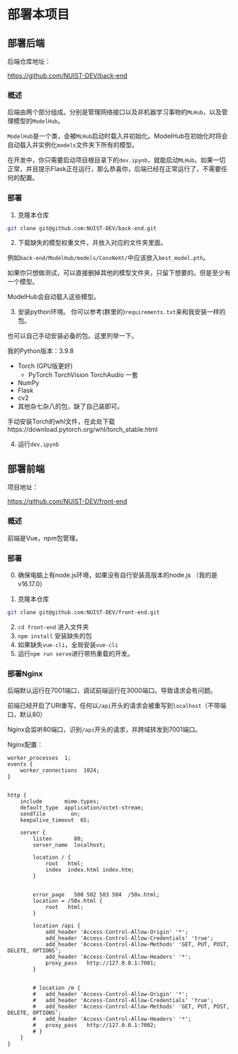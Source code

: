 # 部署本项目

## 部署后端

后端仓库地址：

https://github.com/NUIST-DEV/back-end

### 概述

后端由两个部分组成。分别是管理网络接口以及非机器学习事物的`MLHub`，以及管理模型的`ModelHub`。

`ModelHub`是一个类，会被`MLHub`启动时载入并初始化。ModelHub在初始化时将会自动载入并实例化`models`文件夹下所有的模型。

在开发中，你只需要启动项目根目录下的`dev.ipynb`，就能启动`MLHub`。如果一切正常，并且提示Flask正在运行，那么恭喜你，后端已经在正常运行了，不需要任何的配置。

### 部署

1. 克隆本仓库

```bash
git clone git@github.com:NUIST-DEV/back-end.git
```

2. 下载缺失的模型权重文件，并放入对应的文件夹里面。

例如`back-end/ModelHub/models/ConvNeXt/`中应该放入`best_model.pth`。

如果你只想做测试，可以直接删掉其他的模型文件夹，只留下想要的。但是至少有一个模型。

ModelHub会自动载入这些模型。

3. 安装python环境。
   你可以参考(群里的)`requirements.txt`来和我安装一样的包。

也可以自己手动安装必备的包。这里列举一下。

我的Python版本：3.9.8

- Torch (GPU版更好)
  - PyTorch TorchVision TorchAudio 一套
- NumPy
- Flask
- cv2
- 其他杂七杂八的包，缺了自己装即可。

手动安装Torch的whl文件，在此处下载https://download.pytorch.org/whl/torch_stable.html

4. 运行`dev.ipynb`

## 部署前端

项目地址：

https://github.com/NUIST-DEV/front-end

### 概述

前端是Vue，npm包管理。

### 部署

0. 确保电脑上有node.js环境，如果没有自行安装高版本的node.js （我的是v16.17.0）

1. 克隆本仓库

```bash
git clone git@github.com:NUIST-DEV/front-end.git
```

2. `cd front-end` 进入文件夹
3. `npm install`  安装缺失的包
4. 如果缺失`vue-cli`，全局安装`vue-cli`
5. 运行`npm run serve`进行带热重载的开发。

### 部署Nginx

后端默认运行在7001端口，调试前端运行在3000端口。导致请求会有问题。

前端已经开启了URI重写，任何以`/api`开头的请求会被重写到`localhost`（不带端口，默认80）

Nginx会监听80端口，识别`/api`开头的请求，并跨域转发到7001端口。

Nginx配置：

```nginx
worker_processes  1;
events {
    worker_connections  1024;
}


http {
    include       mime.types;
    default_type  application/octet-stream;
    sendfile        on;
    keepalive_timeout  65;

    server {
        listen       80;
        server_name  localhost;

        location / {
            root   html;
            index  index.html index.htm;
        }


        error_page   500 502 503 504  /50x.html;
        location = /50x.html {
            root   html;
        }

        location /api {
            add_header 'Access-Control-Allow-Origin' '*';
            add_header 'Access-Control-Allow-Credentials' 'true';
            add_header 'Access-Control-Allow-Methods' 'GET, PUT, POST, DELETE, OPTIONS';
            add_header 'Access-Control-Allow-Headers' '*';
            proxy_pass   http://127.0.0.1:7001;
        }

        
        # location /m {
        #   add_header 'Access-Control-Allow-Origin' '*';
        #   add_header 'Access-Control-Allow-Credentials' 'true';
        #   add_header 'Access-Control-Allow-Methods' 'GET, PUT, POST, DELETE, OPTIONS';
        #   add_header 'Access-Control-Allow-Headers' '*';
        #   proxy_pass   http://127.0.0.1:7002;
        # }
    }
}
```

